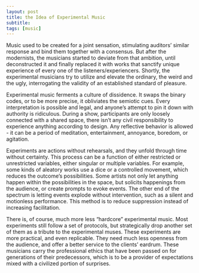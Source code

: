 ```yaml
---
layout: post
title: the Idea of Experimental Music
subtitle: 
tags: [music]
---
```

Music used to be created for a joint sensation, stimulating auditors’ similar response and bind them together with a consensus. But after the modernists, the musicians started to deviate from that ambition, until deconstructed it and finally replaced it with works that sanctify unique experience of every one of the listeners/experiencers. Shortly, the experimental musicians try to utilize and elevate the ordinary, the weird and the ugly, interrogating the validity of an established standard of pleasure. 

Experimental music ferments a culture of dissidence. It swaps the binary codes, or to be more precise, it obliviates the semiotic cues. Every interpretation is possible and legal, and anyone’s attempt to pin it down with authority is ridiculous. During a show, participants are only loosely connected with a shared space, there isn’t any civil responsibility to experience anything according to design. Any reflective behavior is allowed -  it can be a period of meditation, entertainment, annoyance, boredom, or agitation. 

Experiments are actions without rehearsals, and they unfold through time without certainty. This process can be a function of either restricted or unrestricted variables, either singular or multiple variables. For example, some kinds of aleatory works use a dice or a controlled movement, which reduces the outcome’s possibilities. Some artists not only let anything happen within the possibilities in the space, but solicits happenings from the audience, or create prompts to evoke events. The other end of the spectrum is letting events explode without intervention, such as a silent and motionless performance. This method is to reduce suppression instead of increasing facilitation. 

There is, of course, much more less “hardcore” experimental music. Most experiments still follow a set of protocols, but strategically drop another set of them as a tribute to the experimental muses. These experiments are more practical, and even replicable. They need much less openness from the audience, and offer a better service to the clients’ eardrum. These musicians carry the professional ethics that have been passed on for generations of their predecessors, which is to be a provider of expectations mixed with a civilized portion of surprises. 